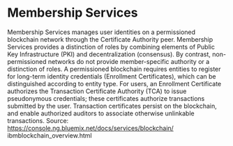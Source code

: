 # Membership Services

Membership Services manages user identities on a permissioned
blockchain network through the Certificate Authority peer. Membership
Services provides a distinction of roles by combining elements of Public
Key Infrastructure (PKI) and decentralization (consensus). By contrast,
non-permissioned networks do not provide member-specific authority or a
distinction of roles.
A permissioned blockchain requires entities to register for long-term
identity credentials (Enrollment Certificates), which can be distinguished
according to entity type. For users, an Enrollment Certificate authorizes the
Transaction Certificate Authority (TCA) to issue pseudonymous credentials;
these certificates authorize transactions submitted by the user. Transaction
certificates persist on the blockchain, and enable authorized auditors to
associate otherwise unlinkable transactions.
Source: https://console.ng.bluemix.net/docs/services/blockchain/
ibmblockchain_overview.html


